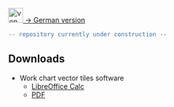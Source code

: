 [<img src="https://upload.wikimedia.org/wikipedia/commons/b/ba/Flag_of_Germany.svg" data-canonical-src="https://upload.wikimedia.org/wikipedia/commons/b/ba/Flag_of_Germany.svg" title="von User:SKopp, User:Madden, and other users [Public domain oder Public domain], via Wikimedia Commons" width="30" /> -> German version](README_de.md)

```diff
-- repository currently under construction --
```
## Downloads

- Work chart vector tiles software
  - [LibreOffice Calc](Software_Vector_Tiles_Arbeitstabelle.ods)
  - [PDF](Software_Vector_Tiles_Arbeitstabelle.pdf)
